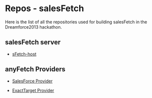 Repos - salesFetch
================


Here is the list of all the repositories used for building salesFetch in the Dreamforce2013 hackathon.

salesFetch server
----------------

- [sFetch-host](https://github.com/pmdartus/sFetch-host)


anyFetch Providers
----------------

- [SalesForce Provider](https://github.com/Papiel/provider-salesforce)

- [ExactTarget Provider](https://github.com/pmdartus/provider-exact-target)


